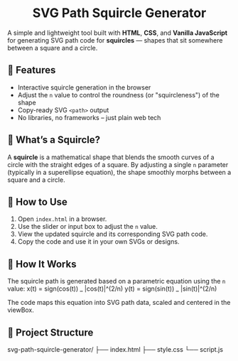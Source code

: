 <h1 align="center">SVG Path Squircle Generator</h1>

A simple and lightweight tool built with **HTML**, **CSS**, and **Vanilla JavaScript** for generating SVG path code for **squircles** — shapes that sit somewhere between a square and a circle.

## 🔧 Features

- Interactive squircle generation in the browser
- Adjust the `n` value to control the roundness (or "squircleness") of the shape
- Copy-ready SVG `<path>` output
- No libraries, no frameworks – just plain web tech

## 📐 What’s a Squircle?

A **squircle** is a mathematical shape that blends the smooth curves of a circle with the straight edges of a square. By adjusting a single `n` parameter (typically in a superellipse equation), the shape smoothly morphs between a square and a circle.

## 🚀 How to Use

1. Open `index.html` in a browser.
2. Use the slider or input box to adjust the `n` value.
3. View the updated squircle and its corresponding SVG path code.
4. Copy the code and use it in your own SVGs or designs.

## 🧠 How It Works

The squircle path is generated based on a parametric equation using the `n` value:
x(t) = sign(cos(t)) _ |cos(t)|^(2/n)
y(t) = sign(sin(t)) _ |sin(t)|^(2/n)

The code maps this equation into SVG path data, scaled and centered in the viewBox.

## 📁 Project Structure

svg-path-squircle-generator/
├── index.html
├── style.css
└── script.js
